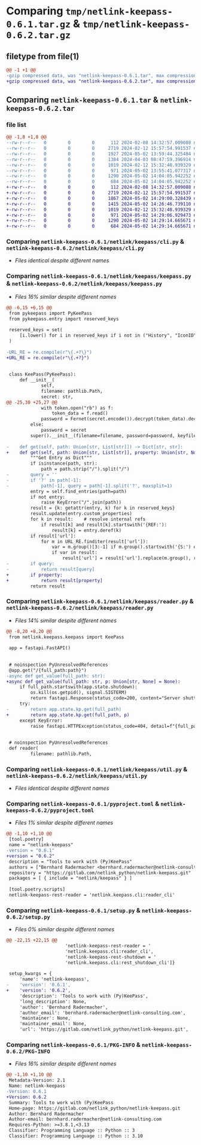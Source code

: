 # Comparing `tmp/netlink-keepass-0.6.1.tar.gz` & `tmp/netlink-keepass-0.6.2.tar.gz`

## filetype from file(1)

```diff
@@ -1 +1 @@
-gzip compressed data, was "netlink-keepass-0.6.1.tar", max compression
+gzip compressed data, was "netlink-keepass-0.6.2.tar", max compression
```

## Comparing `netlink-keepass-0.6.1.tar` & `netlink-keepass-0.6.2.tar`

### file list

```diff
@@ -1,8 +1,8 @@
--rw-r--r--   0        0        0      112 2024-02-08 14:32:57.009088 netlink-keepass-0.6.1/netlink/keepass/__init__.py
--rw-r--r--   0        0        0     2719 2024-02-12 15:57:54.991537 netlink-keepass-0.6.1/netlink/keepass/cli.py
--rw-r--r--   0        0        0     1927 2024-05-02 13:59:44.325484 netlink-keepass-0.6.1/netlink/keepass/keepass.py
--rw-r--r--   0        0        0     1384 2024-04-03 08:47:59.396914 netlink-keepass-0.6.1/netlink/keepass/reader.py
--rw-r--r--   0        0        0     1019 2024-02-12 15:32:48.939329 netlink-keepass-0.6.1/netlink/keepass/util.py
--rw-r--r--   0        0        0      971 2024-05-02 13:55:41.077317 netlink-keepass-0.6.1/pyproject.toml
--rw-r--r--   0        0        0     1290 2024-05-02 14:04:05.942252 netlink-keepass-0.6.1/setup.py
--rw-r--r--   0        0        0      684 2024-05-02 14:04:05.942252 netlink-keepass-0.6.1/PKG-INFO
+-rw-r--r--   0        0        0      112 2024-02-08 14:32:57.009088 netlink-keepass-0.6.2/netlink/keepass/__init__.py
+-rw-r--r--   0        0        0     2719 2024-02-12 15:57:54.991537 netlink-keepass-0.6.2/netlink/keepass/cli.py
+-rw-r--r--   0        0        0     1867 2024-05-02 14:29:00.328439 netlink-keepass-0.6.2/netlink/keepass/keepass.py
+-rw-r--r--   0        0        0     1415 2024-05-02 14:26:46.739110 netlink-keepass-0.6.2/netlink/keepass/reader.py
+-rw-r--r--   0        0        0     1019 2024-02-12 15:32:48.939329 netlink-keepass-0.6.2/netlink/keepass/util.py
+-rw-r--r--   0        0        0      971 2024-05-02 14:29:06.929473 netlink-keepass-0.6.2/pyproject.toml
+-rw-r--r--   0        0        0     1290 2024-05-02 14:29:14.665671 netlink-keepass-0.6.2/setup.py
+-rw-r--r--   0        0        0      684 2024-05-02 14:29:14.665671 netlink-keepass-0.6.2/PKG-INFO
```

### Comparing `netlink-keepass-0.6.1/netlink/keepass/cli.py` & `netlink-keepass-0.6.2/netlink/keepass/cli.py`

 * *Files identical despite different names*

### Comparing `netlink-keepass-0.6.1/netlink/keepass/keepass.py` & `netlink-keepass-0.6.2/netlink/keepass/keepass.py`

 * *Files 16% similar despite different names*

```diff
@@ -6,15 +6,15 @@
 from pykeepass import PyKeePass
 from pykeepass.entry import reserved_keys
 
 reserved_keys = set(
     [i.lower() for i in reserved_keys if i not in ("History", "IconID", "Times", "otp")]
 )
 
-URL_RE = re.compile(r"\{.+?\}")
+URL_RE = re.compile(r"\{.+?}")
 
 
 class KeePass(PyKeePass):
     def __init__(
             self,
             filename: pathlib.Path,
             secret: str,
@@ -25,30 +25,27 @@
             with token.open("rb") as f:
                 token_data = f.read()
             password = Fernet(secret.encode()).decrypt(token_data).decode()
         else:
             password = secret
         super().__init__(filename=filename, password=password, keyfile=keyfile)
 
-    def get(self, path: Union[str, List[str]]) -> Dict[str, str]:
+    def get(self, path: Union[str, List[str]], property: Union[str, None] = None) -> Union[str, Dict[str, str]]:
         """Get Entry as Dict"""
         if isinstance(path, str):
             path = path.strip("/").split("/")
-        query = ''
-        if '?' in path[-1]:
-            path[-1], query = path[-1].split('?', maxsplit=1)
         entry = self.find_entries(path=path)
         if not entry:
             raise KeyError("/".join(path))
         result = {k: getattr(entry, k) for k in reserved_keys}
         result.update(entry.custom_properties)
         for k in result:    # resolve internal refs
             if result[k] and result[k].startswith('{REF:'):
                 result[k] = entry.deref(k)
         if result['url']:
             for m in URL_RE.finditer(result['url']):
                 var = m.group()[3:-1] if m.group().startswith('{S:') else m.group()[1:-1].lower()
                 if var in result:
                     result['url'] = result['url'].replace(m.group(), result[var])
-        if query:
-            return result[query]
+        if property:
+            return result[property]
         return result
```

### Comparing `netlink-keepass-0.6.1/netlink/keepass/reader.py` & `netlink-keepass-0.6.2/netlink/keepass/reader.py`

 * *Files 14% similar despite different names*

```diff
@@ -8,20 +8,20 @@
 from netlink.keepass.keepass import KeePass
 
 app = fastapi.FastAPI()
 
 
 # noinspection PyUnresolvedReferences
 @app.get("/{full_path:path}")
-async def get_value(full_path: str):
+async def get_value(full_path: str, p: Union[str, None] = None):
     if full_path.startswith(app.state.shutdown):
         os.kill(os.getpid(), signal.SIGTERM)
         return fastapi.Response(status_code=200, content="Server shutting down...")
     try:
-        return app.state.kp.get(full_path)
+        return app.state.kp.get(full_path, p)
     except KeyError:
         raise fastapi.HTTPException(status_code=404, detail=f"{full_path} not found")
 
 
 # noinspection PyUnresolvedReferences
 def reader(
         filename: pathlib.Path,
```

### Comparing `netlink-keepass-0.6.1/netlink/keepass/util.py` & `netlink-keepass-0.6.2/netlink/keepass/util.py`

 * *Files identical despite different names*

### Comparing `netlink-keepass-0.6.1/pyproject.toml` & `netlink-keepass-0.6.2/pyproject.toml`

 * *Files 1% similar despite different names*

```diff
@@ -1,10 +1,10 @@
 [tool.poetry]
 name = "netlink-keepass"
-version = "0.6.1"
+version = "0.6.2"
 description = "Tools to work with (Py)KeePass"
 authors = ["Bernhard Radermacher <bernhard.radermacher@netlink-consulting.com>"]
 repository = "https://gitlab.com/netlink_python/netlink-keepass.git"
 packages = [ { include = "netlink/keepass" } ]
 
 [tool.poetry.scripts]
 netlink-keepass-rest-reader = 'netlink.keepass.cli:reader_cli'
```

### Comparing `netlink-keepass-0.6.1/setup.py` & `netlink-keepass-0.6.2/setup.py`

 * *Files 0% similar despite different names*

```diff
@@ -22,15 +22,15 @@
                      'netlink-keepass-rest-reader = '
                      'netlink.keepass.cli:reader_cli',
                      'netlink-keepass-rest-shutdown = '
                      'netlink.keepass.cli:rest_shutdown_cli']}
 
 setup_kwargs = {
     'name': 'netlink-keepass',
-    'version': '0.6.1',
+    'version': '0.6.2',
     'description': 'Tools to work with (Py)KeePass',
     'long_description': None,
     'author': 'Bernhard Radermacher',
     'author_email': 'bernhard.radermacher@netlink-consulting.com',
     'maintainer': None,
     'maintainer_email': None,
     'url': 'https://gitlab.com/netlink_python/netlink-keepass.git',
```

### Comparing `netlink-keepass-0.6.1/PKG-INFO` & `netlink-keepass-0.6.2/PKG-INFO`

 * *Files 16% similar despite different names*

```diff
@@ -1,10 +1,10 @@
 Metadata-Version: 2.1
 Name: netlink-keepass
-Version: 0.6.1
+Version: 0.6.2
 Summary: Tools to work with (Py)KeePass
 Home-page: https://gitlab.com/netlink_python/netlink-keepass.git
 Author: Bernhard Radermacher
 Author-email: bernhard.radermacher@netlink-consulting.com
 Requires-Python: >=3.8.1,<3.13
 Classifier: Programming Language :: Python :: 3
 Classifier: Programming Language :: Python :: 3.10
```

